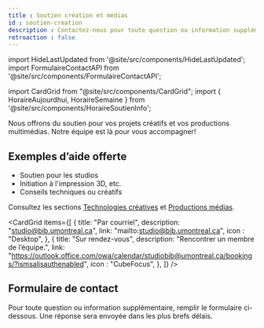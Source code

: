 ```yaml
---
title : Soutien création et médias
id : soutien-creation
description : Contactez-nous pour toute question ou information supplémentaire.
retroaction : false
---
```


import HideLastUpdated from '@site/src/components/HideLastUpdated';
import FormulaireContactAPI from '@site/src/components/FormulaireContactAPI';


<HideLastUpdated/>

import CardGrid from "@site/src/components/CardGrid";
import { HoraireAujourdhui, HoraireSemaine } from '@site/src/components/HoraireSoutienInfo';

Nous offrons du soutien pour vos projets créatifs et vos productions multimédias. Notre équipe est là pour vous accompagner!

## Exemples d’aide offerte
- Soutien pour les studios
- Initiation à l'impression 3D, etc.
- Conseils techniques ou créatifs

Consultez les sections [Technologies créatives](../creatives/index.md) et [Productions médias](../medias/index.md).

<CardGrid
  items={[
    {
      title: "Par courriel",
      description: "studio@bib.umontreal.ca",
      link: "mailto:studio@bib.umontreal.ca",
      icon : "Desktop",
    },
    {
      title: "Sur rendez-vous",
      description: "Rencontrer un membre de l’équipe.",
      link: "https://outlook.office.com/owa/calendar/studiobib@umontreal.ca/bookings/?ismsaljsauthenabled",
      icon : "CubeFocus",
    },
    ]}
/>

## Formulaire de contact
Pour toute question ou information supplémentaire, remplir le formulaire ci-dessous. Une réponse sera envoyée dans les plus brefs délais.

<FormulaireContactAPI />


